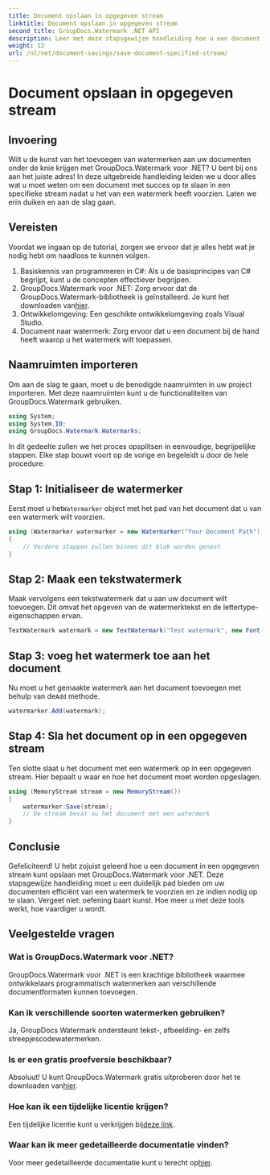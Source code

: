 ```yaml
---
title: Document opslaan in opgegeven stream
linktitle: Document opslaan in opgegeven stream
second_title: GroupDocs.Watermark .NET API
description: Leer met deze stapsgewijze handleiding hoe u een document in een opgegeven stream kunt opslaan met GroupDocs.Watermark voor .NET. Perfect voor ontwikkelaars van alle niveaus.
weight: 12
url: /nl/net/document-savings/save-document-specified-stream/
---
```


# Document opslaan in opgegeven stream

## Invoering
Wilt u de kunst van het toevoegen van watermerken aan uw documenten onder de knie krijgen met GroupDocs.Watermark voor .NET? U bent bij ons aan het juiste adres! In deze uitgebreide handleiding leiden we u door alles wat u moet weten om een document met succes op te slaan in een specifieke stream nadat u het van een watermerk heeft voorzien. Laten we erin duiken en aan de slag gaan.
## Vereisten
Voordat we ingaan op de tutorial, zorgen we ervoor dat je alles hebt wat je nodig hebt om naadloos te kunnen volgen.
1. Basiskennis van programmeren in C#: Als u de basisprincipes van C# begrijpt, kunt u de concepten effectiever begrijpen.
2.  GroupDocs.Watermark voor .NET: Zorg ervoor dat de GroupDocs.Watermark-bibliotheek is geïnstalleerd. Je kunt het downloaden van[hier](https://releases.groupdocs.com/Watermark/net/).
3. Ontwikkelomgeving: Een geschikte ontwikkelomgeving zoals Visual Studio.
4. Document naar watermerk: Zorg ervoor dat u een document bij de hand heeft waarop u het watermerk wilt toepassen.
## Naamruimten importeren
Om aan de slag te gaan, moet u de benodigde naamruimten in uw project importeren. Met deze naamruimten kunt u de functionaliteiten van GroupDocs.Watermark gebruiken.
```csharp
using System;
using System.IO;
using GroupDocs.Watermark.Watermarks;
```
In dit gedeelte zullen we het proces opsplitsen in eenvoudige, begrijpelijke stappen. Elke stap bouwt voort op de vorige en begeleidt u door de hele procedure.
## Stap 1: Initialiseer de watermerker
 Eerst moet u het`Watermarker` object met het pad van het document dat u van een watermerk wilt voorzien.
```csharp
using (Watermarker watermarker = new Watermarker("Your Document Path"))
{
    // Verdere stappen zullen binnen dit blok worden genest
}
```
## Stap 2: Maak een tekstwatermerk
Maak vervolgens een tekstwatermerk dat u aan uw document wilt toevoegen. Dit omvat het opgeven van de watermerktekst en de lettertype-eigenschappen ervan.
```csharp
TextWatermark watermark = new TextWatermark("Test watermark", new Font("Arial", 12));
```
## Stap 3: voeg het watermerk toe aan het document
 Nu moet u het gemaakte watermerk aan het document toevoegen met behulp van de`Add` methode.
```csharp
watermarker.Add(watermark);
```
## Stap 4: Sla het document op in een opgegeven stream
Ten slotte slaat u het document met een watermerk op in een opgegeven stream. Hier bepaalt u waar en hoe het document moet worden opgeslagen.
```csharp
using (MemoryStream stream = new MemoryStream())
{
    watermarker.Save(stream);
    // De stream bevat nu het document met een watermerk
}
```
## Conclusie
Gefeliciteerd! U hebt zojuist geleerd hoe u een document in een opgegeven stream kunt opslaan met GroupDocs.Watermark voor .NET. Deze stapsgewijze handleiding moet u een duidelijk pad bieden om uw documenten efficiënt van een watermerk te voorzien en ze indien nodig op te slaan. Vergeet niet: oefening baart kunst. Hoe meer u met deze tools werkt, hoe vaardiger u wordt.
## Veelgestelde vragen
### Wat is GroupDocs.Watermark voor .NET?
GroupDocs.Watermark voor .NET is een krachtige bibliotheek waarmee ontwikkelaars programmatisch watermerken aan verschillende documentformaten kunnen toevoegen.
### Kan ik verschillende soorten watermerken gebruiken?
Ja, GroupDocs Watermark ondersteunt tekst-, afbeelding- en zelfs streepjescodewatermerken.
### Is er een gratis proefversie beschikbaar?
 Absoluut! U kunt GroupDocs.Watermark gratis uitproberen door het te downloaden van[hier](https://releases.groupdocs.com/).
### Hoe kan ik een tijdelijke licentie krijgen?
 Een tijdelijke licentie kunt u verkrijgen bij[deze link](https://purchase.groupdocs.com/temporary-license/).
### Waar kan ik meer gedetailleerde documentatie vinden?
 Voor meer gedetailleerde documentatie kunt u terecht op[hier](https://tutorials.groupdocs.com/Watermark/net/).